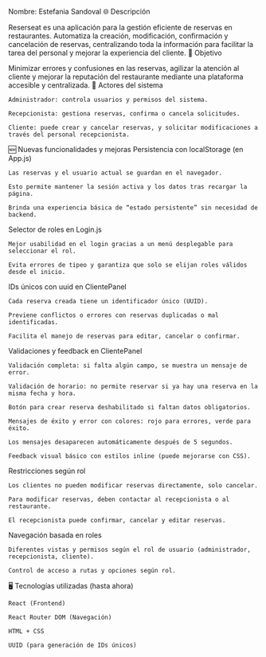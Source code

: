 Nombre: Estefania Sandoval
🌐 Descripción

Reserseat es una aplicación para la gestión eficiente de reservas en restaurantes. Automatiza la creación, modificación, confirmación y cancelación de reservas, centralizando toda la información para facilitar la tarea del personal y mejorar la experiencia del cliente.
🎯 Objetivo

Minimizar errores y confusiones en las reservas, agilizar la atención al cliente y mejorar la reputación del restaurante mediante una plataforma accesible y centralizada.
👥 Actores del sistema

    Administrador: controla usuarios y permisos del sistema.

    Recepcionista: gestiona reservas, confirma o cancela solicitudes.

    Cliente: puede crear y cancelar reservas, y solicitar modificaciones a través del personal recepcionista.

🆕 Nuevas funcionalidades y mejoras
Persistencia con localStorage (en App.js)

    Las reservas y el usuario actual se guardan en el navegador.

    Esto permite mantener la sesión activa y los datos tras recargar la página.

    Brinda una experiencia básica de “estado persistente” sin necesidad de backend.

Selector de roles en Login.js

    Mejor usabilidad en el login gracias a un menú desplegable para seleccionar el rol.

    Evita errores de tipeo y garantiza que solo se elijan roles válidos desde el inicio.

IDs únicos con uuid en ClientePanel

    Cada reserva creada tiene un identificador único (UUID).

    Previene conflictos o errores con reservas duplicadas o mal identificadas.

    Facilita el manejo de reservas para editar, cancelar o confirmar.

Validaciones y feedback en ClientePanel

    Validación completa: si falta algún campo, se muestra un mensaje de error.

    Validación de horario: no permite reservar si ya hay una reserva en la misma fecha y hora.

    Botón para crear reserva deshabilitado si faltan datos obligatorios.

    Mensajes de éxito y error con colores: rojo para errores, verde para éxito.

    Los mensajes desaparecen automáticamente después de 5 segundos.

    Feedback visual básico con estilos inline (puede mejorarse con CSS).

Restricciones según rol

    Los clientes no pueden modificar reservas directamente, solo cancelar.

    Para modificar reservas, deben contactar al recepcionista o al restaurante.

    El recepcionista puede confirmar, cancelar y editar reservas.

Navegación basada en roles

    Diferentes vistas y permisos según el rol de usuario (administrador, recepcionista, cliente).

    Control de acceso a rutas y opciones según rol.

🖥️ Tecnologías utilizadas (hasta ahora)

    React (Frontend)

    React Router DOM (Navegación)

    HTML + CSS

    UUID (para generación de IDs únicos)